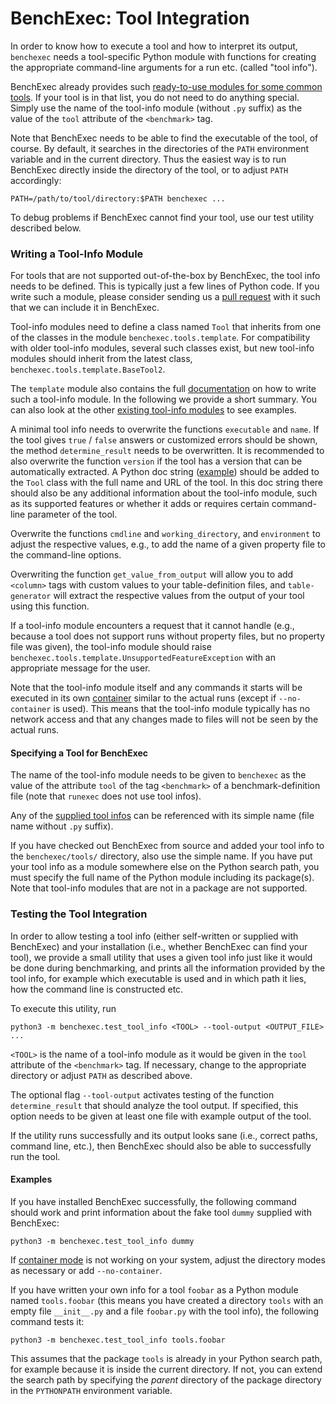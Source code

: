 <!--
This file is part of BenchExec, a framework for reliable benchmarking:
https://github.com/sosy-lab/benchexec

SPDX-FileCopyrightText: 2007-2020 Dirk Beyer <https://www.sosy-lab.org>

SPDX-License-Identifier: Apache-2.0
-->

# BenchExec: Tool Integration

In order to know how to execute a tool and how to interpret its output,
`benchexec` needs a tool-specific Python module
with functions for creating the appropriate command-line arguments for a run etc.
(called "tool info").

BenchExec already provides such [ready-to-use modules for some common tools](../benchexec/tools/).
If your tool is in that list, you do not need to do anything special.
Simply use the name of the tool-info module (without `.py` suffix)
as the value of the `tool` attribute of the `<benchmark>` tag.

Note that BenchExec needs to be able to find the executable of the tool, of course.
By default, it searches in the directories of the `PATH` environment variable and in the current directory.
Thus the easiest way is to run BenchExec directly inside the directory of the tool,
or to adjust `PATH` accordingly:

    PATH=/path/to/tool/directory:$PATH benchexec ...

To debug problems if BenchExec cannot find your tool, use our test utility
described below.


### Writing a Tool-Info Module

For tools that are not supported out-of-the-box by BenchExec,
the tool info needs to be defined.
This is typically just a few lines of Python code.
If you write such a module, please consider sending us
a [pull request](https://github.com/sosy-lab/benchexec/pulls) with it
such that we can include it in BenchExec.

Tool-info modules need to define a class named `Tool`
that inherits from one of the classes in the module `benchexec.tools.template`.
For compatibility with older tool-info modules, several such classes exist,
but new tool-info modules should inherit from the latest class,
`benchexec.tools.template.BaseTool2`.

The `template` module also contains the full [documentation](../benchexec/tools/template.py)
on how to write such a tool-info module.
In the following we provide a short summary.
You can also look at the other [existing tool-info modules](../benchexec/tools/) to see examples.

A minimal tool info needs to overwrite the functions `executable` and `name`.
If the tool gives `true` / `false` answers or customized errors should be shown,
the method `determine_result` needs to be overwritten.
It is recommended to also overwrite the function `version` if the tool has a version
that can be automatically extracted.
A Python doc string ([example](https://github.com/sosy-lab/benchexec/blob/92f10942b884e3ea85ffb66027d98672894796c6/benchexec/tools/template.py#L27-L36))
should be added to the `Tool` class with the full name and URL of the tool.
In this doc string there should also be any additional information about the tool-info module,
such as its supported features
or whether it adds or requires certain command-line parameter of the tool.

Overwrite the functions `cmdline` and `working_directory`, and `environment`
to adjust the respective values, e.g., to add the name of a given property file
to the command-line options.

Overwriting the function `get_value_from_output` will allow you to add
`<column>` tags with custom values to your table-definition files,
and `table-generator` will extract the respective values from the output of
your tool using this function.

If a tool-info module encounters a request that it cannot handle
(e.g., because a tool does not support runs without property files,
but no property file was given),
the tool-info module should raise `benchexec.tools.template.UnsupportedFeatureException`
with an appropriate message for the user.

Note that the tool-info module itself and any commands it starts
will be executed in its own [container](container.md) similar to the actual runs
(except if `--no-container` is used).
This means that the tool-info module typically has no network access
and that any changes made to files will not be seen by the actual runs.


#### Specifying a Tool for BenchExec
The name of the tool-info module needs to be given to `benchexec` as the value
of the attribute `tool` of the tag `<benchmark>` of a benchmark-definition file
(note that `runexec` does not use tool infos).

Any of the [supplied tool infos](../benchexec/tools/) can be referenced
with its simple name (file name without `.py` suffix).

If you have checked out BenchExec from source and added your tool info
to the `benchexec/tools/` directory, also use the simple name.
If you have put your tool info as a module somewhere else on the Python search path,
you must specify the full name of the Python module including its package(s).
Note that tool-info modules that are not in a package are not supported.


### Testing the Tool Integration

In order to allow testing a tool info (either self-written or supplied with BenchExec)
and your installation (i.e., whether BenchExec can find your tool),
we provide a small utility that uses a given tool info just like it would be done
during benchmarking, and prints all the information provided by the tool info,
for example which executable is used and in which path it lies,
how the command line is constructed etc.

To execute this utility, run

    python3 -m benchexec.test_tool_info <TOOL> --tool-output <OUTPUT_FILE> ...

`<TOOL>` is the name of a tool-info module
as it would be given in the `tool` attribute of the `<benchmark>` tag.
If necessary, change to the appropriate directory or adjust `PATH` as described above.

The optional flag `--tool-output` activates testing of the function `determine_result`
that should analyze the tool output.
If specified, this option needs to be given at least one file with example output of the tool.

If the utility runs successfully and its output looks sane
(i.e., correct paths, command line, etc.),
then BenchExec should also be able to successfully run the tool.

#### Examples
If you have installed BenchExec successfully, the following command
should work and print information about the fake tool `dummy` supplied with BenchExec:

    python3 -m benchexec.test_tool_info dummy

If [container mode](container.md) is not working on your system,
adjust the directory modes as necessary or add `--no-container`.

If you have written your own info for a tool `foobar` as a Python module named `tools.foobar`
(this means you have created a directory `tools` with an empty file `__init__.py`
and a file `foobar.py` with the tool info), the following command tests it:

    python3 -m benchexec.test_tool_info tools.foobar

This assumes that the package `tools` is already in your Python search path,
for example because it is inside the current directory.
If not, you can extend the search path by specifying the *parent* directory
of the package directory in the `PYTHONPATH` environment variable.
